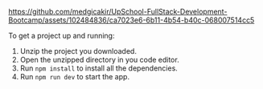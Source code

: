 https://github.com/medgicakir/UpSchool-FullStack-Development-Bootcamp/assets/102484836/ca7023e6-6b11-4b54-b40c-068007514cc5

To get a project up and running:
1. Unzip the project you downloaded.
2. Open the unzipped directory in you code editor.
3. Run `npm install` to install all the dependencies.
4. Run `npm run dev` to start the app.


